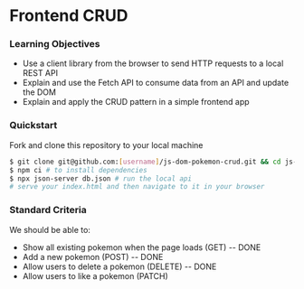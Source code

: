 # Frontend CRUD

### Learning Objectives
- Use a client library from the browser to send HTTP requests to a local REST API
- Explain and use the Fetch API to consume data from an API and update the DOM
- Explain and apply the CRUD pattern in a simple frontend app


### Quickstart
Fork and clone this repository to your local machine
```sh
$ git clone git@github.com:[username]/js-dom-pokemon-crud.git && cd js-dom-pokemon-crud
$ npm ci # to install dependencies
$ npx json-server db.json # run the local api
# serve your index.html and then navigate to it in your browser
```

### Standard Criteria
We should be able to:

- Show all existing pokemon when the page loads (GET) -- DONE
- Add a new pokemon (POST) -- DONE
- Allow users to delete a pokemon (DELETE) -- DONE
- Allow users to like a pokemon (PATCH) 
